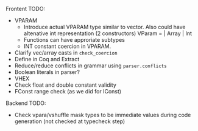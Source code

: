 
Frontent TODO:

* VPARAM
  * Introduce actual VPARAM type similar to vector. Also could have altenative int representation (2 constructors) VParam = | Array | Int
  * Functions can have approriate subtypes
  * INT constant coercion in VPARAM.
* Clarify vec/array casts in `check_coercion`
* Define in Coq and Extract
* Reduce/reduce conflicts in grammar using `parser.conflicts`
* Boolean literals in parser?
* VHEX
* Check float and double constant validity
* FConst range check (as we did for IConst)

Backend TODO:

* Check vpara/vshuffle mask types to be immediate values during code generation (not checked at typecheck step)


